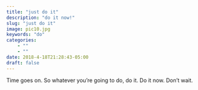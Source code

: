 ```yaml
---
title: "just do it"
description: "do it now!"
slug: "just do it"
image: pic10.jpg
keywords: "do"
categories: 
    - ""
    - ""
date: 2018-4-18T21:28:43-05:00
draft: false
---
```


Time goes on. So whatever you’re going to do, do it. Do it now. Don’t wait.